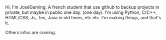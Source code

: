 Hi. I'm JoséGaming. A french student that use github to backup projects in private, but maybe in public one day. (one day).
I'm using Python, C/C++, HTML/CSS, Js, Tex, Java in old times, etc etc. I'm making things, and that's it.

<!-- ![Top Langs](https://github-readme-stats.vercel.app/api/top-langs/?username=Jose-Gaming&layout=compact&show_icons=true&theme=highcontrast) -->
<!-- ![JoséGaming's GitHub stats](https://github-readme-stats.vercel.app/api?username=Jose-Gaming&show_icons=true&theme=highcontrast) -->
<!-- check https://github.com/anuraghazra/github-readme-stats for stats card -->

Others infos are coming.

